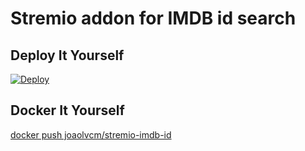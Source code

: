 # Stremio addon for IMDB id search

## Deploy It Yourself
[![Deploy](https://www.herokucdn.com/deploy/button.svg)](https://heroku.com/deploy?template=https://github.com/jlvcm/stremio-imdb-id)

## Docker It Yourself
[docker push joaolvcm/stremio-imdb-id](https://hub.docker.com/repository/docker/joaolvcm/stremio-imdb-id)